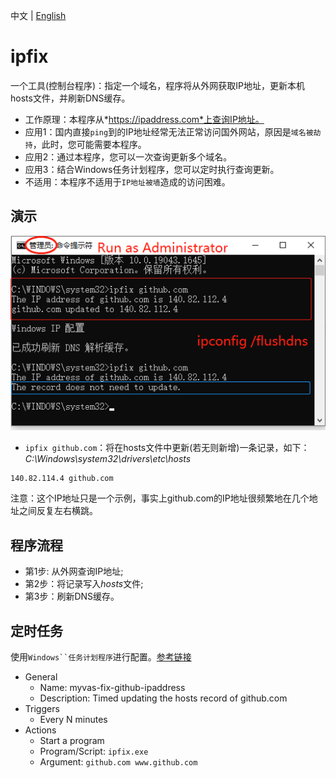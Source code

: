 中文 | [English](./README.en.md)

# ipfix
一个工具(控制台程序)：指定一个域名，程序将从外网获取IP地址，更新本机hosts文件，并刷新DNS缓存。

- 工作原理：本程序从*https://ipaddress.com*上查询IP地址。
- 应用1：国内直接`ping`到的IP地址经常无法正常访问国外网站，原因是`域名被劫持`，此时，您可能需要本程序。
- 应用2：通过本程序，您可以一次查询更新多个域名。
- 应用3：结合Windows任务计划程序，您可以定时执行查询更新。
- 不适用：本程序不适用于`IP地址被墙`造成的访问困难。


## 演示
![Alt](docs/screenshots/screenshot.png "ipfix github.com")

- `ipfix github.com`：将在hosts文件中更新(若无则新增)一条记录，如下：  
*C:\Windows\system32\drivers\etc\hosts*
```
140.82.114.4 github.com
```
注意：这个IP地址只是一个示例，事实上github.com的IP地址很频繁地在几个地址之间反复左右横跳。



## 程序流程
- 第1步: 从外网查询IP地址;
- 第2步：将记录写入*hosts*文件;
- 第3步：刷新DNS缓存。


## 定时任务
使用`Windows``任务计划程序`进行配置。[参考链接](https://community.spiceworks.com/how_to/17736-run-powershell-scripts-from-task-scheduler)
- General
    - Name: myvas-fix-github-ipaddress
    - Description: Timed updating the hosts record of github.com
- Triggers
    - Every N minutes
- Actions
    - Start a program
    - Program/Script: `ipfix.exe`
    - Argument: `github.com www.github.com`
